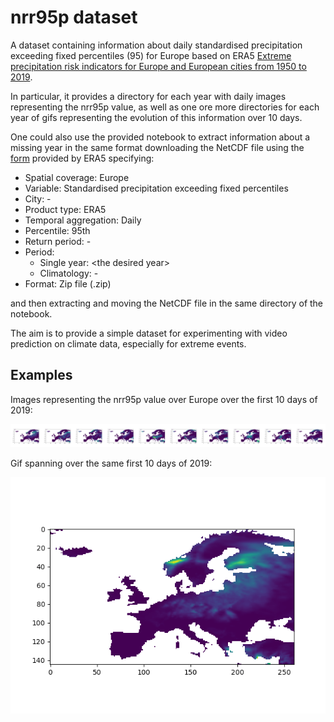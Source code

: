 # nrr95p dataset

A dataset containing information about daily standardised precipitation exceeding fixed percentiles (95) for Europe based on ERA5 [Extreme precipitation risk indicators for Europe and European cities from 1950 to 2019](https://cds.climate.copernicus.eu/cdsapp#!/dataset/sis-european-risk-extreme-precipitation-indicators?tab=overview).

In particular, it provides a directory for each year with daily images representing the nrr95p value, as well as one ore more directories for each year of gifs representing the evolution of this information over 10 days.

One could also use the provided notebook to extract information about a missing year in the same format downloading the NetCDF file using the [form](https://cds.climate.copernicus.eu/cdsapp#!/dataset/sis-european-risk-extreme-precipitation-indicators?tab=form) provided by ERA5 specifying:
 - Spatial coverage: Europe
 - Variable: Standardised precipitation exceeding fixed percentiles
 - City: -
 - Product type: ERA5
 - Temporal aggregation: Daily
 - Percentile: 95th
 - Return period: -
 - Period:
   - Single year: \<the desired year\>
   - Climatology: -
 - Format: Zip file (.zip)

and then extracting and moving the NetCDF file in the same directory of the notebook.

The aim is to provide a simple dataset for experimenting with video prediction on climate data, especially for extreme events.

## Examples

Images representing the nrr95p value over Europe over the first 10 days of 2019:

![nrr95p_2019_0_to_9](https://github.com/alberto-paparella/nrr95p/blob/main/images/nrr95p_2019_0_to_9.png?raw=true)

Gif spanning over the same first 10 days of 2019:

![nrr95p_2019_0_to_9](https://github.com/alberto-paparella/nrr95p/blob/main/images/nrr95p_2019_0_to_9.gif?raw=true)
